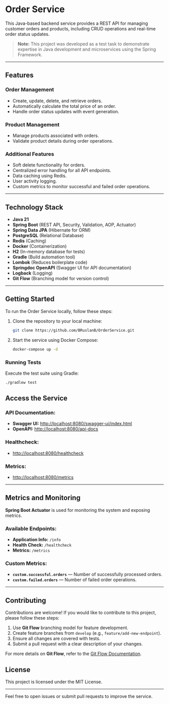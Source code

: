 # Order Service

This Java-based backend service provides a REST API for managing customer orders and products, including CRUD operations and real-time order status updates.

> **Note:** This project was developed as a test task to demonstrate expertise in Java development and microservices using the Spring Framework.

---

## Features

### Order Management
- Create, update, delete, and retrieve orders.
- Automatically calculate the total price of an order.
- Handle order status updates with event generation.

### Product Management
- Manage products associated with orders.
- Validate product details during order operations.

### Additional Features
- Soft delete functionality for orders.
- Centralized error handling for all API endpoints.
- Data caching using Redis.
- User activity logging.
- Custom metrics to monitor successful and failed order operations.

---

## Technology Stack

- **Java 21**
- **Spring Boot** (REST API, Security, Validation, AOP, Actuator)
- **Spring Data JPA** (Hibernate for ORM)
- **PostgreSQL** (Relational Database)
- **Redis** (Caching)
- **Docker** (Containerization)
- **H2** (In-memory database for tests)
- **Gradle** (Build automation tool)
- **Lombok** (Reduces boilerplate code)
- **Springdoc OpenAPI** (Swagger UI for API documentation)
- **Logback** (Logging)
- **Git Flow** (Branching model for version control)

---

## Getting Started

To run the Order Service locally, follow these steps:

1. Clone the repository to your local machine:
   ```bash
   git clone https://github.com/BRuslanB/OrderService.git
   ```
2. Start the service using Docker Compose:
   ```bash
   docker-compose up -d
   ```

### Running Tests

Execute the test suite using Gradle:

```bash
./gradlew test
```

## Access the Service

### API Documentation:
- **Swagger UI:** [http://localhost:8080/swagger-ui/index.html](http://localhost:8080/swagger-ui/index.html)
- **OpenAPI:** [http://localhost:8080/api-docs](http://localhost:8080/api-docs)

### Healthcheck:
- [http://localhost:8080/healthcheck](http://localhost:8080/healthcheck)

### Metrics:
- [http://localhost:8080/metrics](http://localhost:8080/metrics)

---

## Metrics and Monitoring

**Spring Boot Actuator** is used for monitoring the system and exposing metrics.

### Available Endpoints:
- **Application Info:** `/info`
- **Health Check:** `/healthcheck`
- **Metrics:** `/metrics`

### Custom Metrics:
- **`custom.successful.orders`** — Number of successfully processed orders.
- **`custom.failed.orders`** — Number of failed order operations.

---

## Contributing

Contributions are welcome! If you would like to contribute to this project, please follow these steps:

1. Use **Git Flow** branching model for feature development.
2. Create feature branches from `develop` (e.g., `feature/add-new-endpoint`).
3. Ensure all changes are covered with tests.
4. Submit a pull request with a clear description of your changes.

For more details on **Git Flow**, refer to the [Git Flow Documentation](https://nvie.com/posts/a-successful-git-branching-model/).

## License

This project is licensed under the MIT License.

---

Feel free to open issues or submit pull requests to improve the service.
   